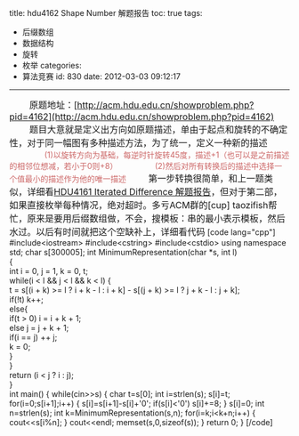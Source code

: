 title: hdu4162 Shape Number 解题报告
toc: true
tags:
  - 后缀数组
  - 数据结构
  - 旋转
  - 枚举
categories:
  - 算法竞赛
id: 830
date: 2012-03-03 09:12:17
---

<font size=3>&nbsp;&nbsp;&nbsp;&nbsp;&nbsp;&nbsp;&nbsp;&nbsp;原题地址：[http://acm.hdu.edu.cn/showproblem.php?pid=4162](http://acm.hdu.edu.cn/showproblem.php?pid=4162)
&nbsp;&nbsp;&nbsp;&nbsp;&nbsp;&nbsp;&nbsp;&nbsp;题目大意就是定义出方向如原题描述，单由于起点和旋转的不确定性，对于同一幅图有多种描述方法，为了统一，定义一种新的描述</font>
<font color="cc6666">&nbsp;&nbsp;&nbsp;&nbsp;&nbsp;&nbsp;&nbsp;&nbsp;&nbsp;&nbsp;&nbsp;&nbsp;&nbsp;&nbsp;&nbsp;&nbsp;(1)以旋转方向为基础，每逆时针旋转45度，描述+1（也可以是之前描述的相邻位想减，若小于0则+8）
&nbsp;&nbsp;&nbsp;&nbsp;&nbsp;&nbsp;&nbsp;&nbsp;&nbsp;&nbsp;&nbsp;&nbsp;&nbsp;&nbsp;&nbsp;&nbsp;(2)然后对所有转换后的描述中选择一个值最小的描述作为他的唯一描述</font>
<font size=3>&nbsp;&nbsp;&nbsp;&nbsp;&nbsp;&nbsp;&nbsp;&nbsp;第一步转换很简单，和上一题类似，详细看[HDU4161 Iterated Difference 解题报告](/archives/828 "HDU4161 Iterated Difference 解题报告")，但对于第二部，如果直接枚举每种情况，绝对超时。多亏ACM群的[cup] taozifish帮忙，原来是要用后缀数组做，不会，搜模板：串的最小表示模板，然后水过。以后有时间就把这个空缺补上，详细看代码</font>
[code lang="cpp"]
#include&lt;iostream&gt;
#include&lt;cstring&gt;
#include&lt;cstdio&gt;
using namespace std;
char s[300005];
int MinimumRepresentation(char *s, int l)  
{  
    int i = 0, j = 1, k = 0, t;  
    while(i &lt; l &amp;&amp; j &lt; l &amp;&amp; k &lt; l) {  
        t = s[(i + k) &gt;= l ? i + k - l : i + k] - s[(j + k) &gt;= l ? j + k - l : j + k];  
        if(!t) k++;  
        else{  
            if(t &gt; 0) i = i + k + 1;  
            else j = j + k + 1;  
            if(i == j) ++ j;  
            k = 0;  
        }  
    }  
    return (i &lt; j ? i : j);  
}  
int main()
{
	while(cin&gt;&gt;s)
	{
		char t=s[0];
		int i=strlen(s);
		s[i]=t;
		for(i=0;s[i+1];i++)
		{
			s[i]=s[i+1]-s[i]+'0';
			if(s[i]&lt;'0')
				s[i]+=8;
		}
		s[i]=0;
		int n=strlen(s);
		int k=MinimumRepresentation(s,n);
		for(i=k;i&lt;k+n;i++)
		{
			cout&lt;&lt;s[i%n];
		}
		cout&lt;&lt;endl;
		memset(s,0,sizeof(s));
	}
	return 0;
}
[/code]